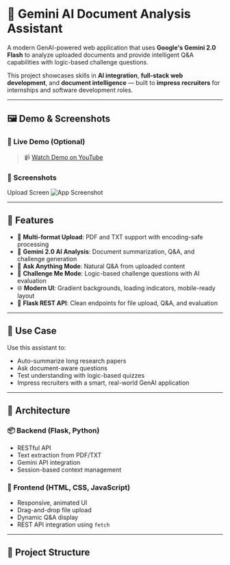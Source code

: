 # 🌟 Gemini AI Document Analysis Assistant

A modern GenAI-powered web application that uses **Google's Gemini 2.0 Flash** to analyze uploaded documents and provide intelligent Q&A capabilities with logic-based challenge questions.

This project showcases skills in **AI integration**, **full-stack web development**, and **document intelligence** — built to **impress recruiters** for internships and software development roles.

---

## 🖼️ Demo & Screenshots

### 🔹 Live Demo (Optional)
> 📹 [Watch Demo on YouTube](https://www.youtube.com/watch?v=YOUR_VIDEO_LINK)

### 🔸 Screenshots
Upload Screen 
![App Screenshot](.png)

---

## 🚀 Features

- 📄 **Multi-format Upload**: PDF and TXT support with encoding-safe processing
- 🤖 **Gemini 2.0 AI Analysis**: Document summarization, Q&A, and challenge generation
- 💬 **Ask Anything Mode**: Natural Q&A from uploaded content
- 🧩 **Challenge Me Mode**: Logic-based challenge questions with AI evaluation
- 🌐 **Modern UI**: Gradient backgrounds, loading indicators, mobile-ready layout
- 🔧 **Flask REST API**: Clean endpoints for file upload, Q&A, and evaluation

---

## 🧠 Use Case

Use this assistant to:
- Auto-summarize long research papers
- Ask document-aware questions
- Test understanding with logic-based quizzes
- Impress recruiters with a smart, real-world GenAI application

---

## 🧱 Architecture

### 📦 Backend (Flask, Python)
- RESTful API
- Text extraction from PDF/TXT
- Gemini API integration
- Session-based context management

### 🎨 Frontend (HTML, CSS, JavaScript)
- Responsive, animated UI
- Drag-and-drop file upload
- Dynamic Q&A display
- REST API integration using `fetch`

---

## 📂 Project Structure


